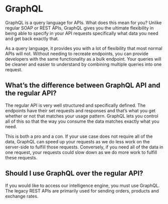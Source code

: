 # GraphQL

GraphQL is a query language for APIs. What does this mean for you? Unlike regular SOAP or REST APIs, GraphQL gives you the ultimate flexibility in being able to specify in your API requests specifically what data you need and get back exactly that.

As a query language, it provides you with a lot of flexibility that most normal APIs will not. Without needing to recreate endpoints, you can provide developers with the same functionality as a bulk endpoint. Your queries will be cleaner and easier to understand by combining multiple queries into one request.

## What’s the difference between GraphQL API and the regular API?

The regular API is very well structured and specifically defined. The endpoints have their set requests and responses and that’s what you get whether or not that matches your usage pattern. GraphQL lets you control all of this so that the way you consume the data matches exactly what you need.

This is both a pro and a con. If your use case does not require all of the data, GraphQL can speed up your requests as we do less work on the server-side to fulfill those requests. Conversely, if you need all of the data in one request, your requests could slow down as we do more work to fulfill these requests.

## Should I use GraphQL over the regular API?

If you would like to access our intelligence engine, you must use GraphQL. The legacy REST APIs are primarily used for sending orders, products and exchange rates.

